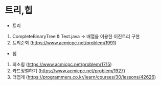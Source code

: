 # 트리,힙


- 트리

1.  CompleteBinaryTree & Test.java -> 배열을 이용한 이진트리 구현
2.  트리순회 (https://www.acmicpc.net/problem/1991) 

- 힙

1.  최소힙 (https://www.acmicpc.net/problem/1715)
2.  카드정렬하기 (https://www.acmicpc.net/problem/1927) 
3.  더맵게 (https://programmers.co.kr/learn/courses/30/lessons/42626)
